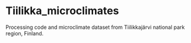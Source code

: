 # Tiilikka_microclimates
Processing code and microclimate dataset from Tiilikkajärvi national park region, Finland.
